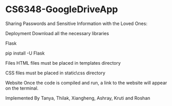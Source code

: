 # CS6348-GoogleDriveApp
Sharing Passwords and Sensitive Information with the Loved Ones:

Deployment
Download all the necessary libraries

Flask

pip install -U Flask

Files
HTML files must be placed in templates directory

CSS files must be placed in static\css directory


Website
Once the code is compiled and run, a link to the website will appear on the terminal.

Implemented By
Tanya, Thilak, Xiangheng, Ashray, Kruti and Roshan
